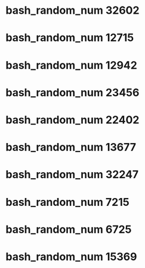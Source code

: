 # bash_random_num 32602
# bash_random_num 12715
# bash_random_num 12942
# bash_random_num 23456
# bash_random_num 22402
# bash_random_num 13677
# bash_random_num 32247
# bash_random_num 7215
# bash_random_num 6725
# bash_random_num 15369
